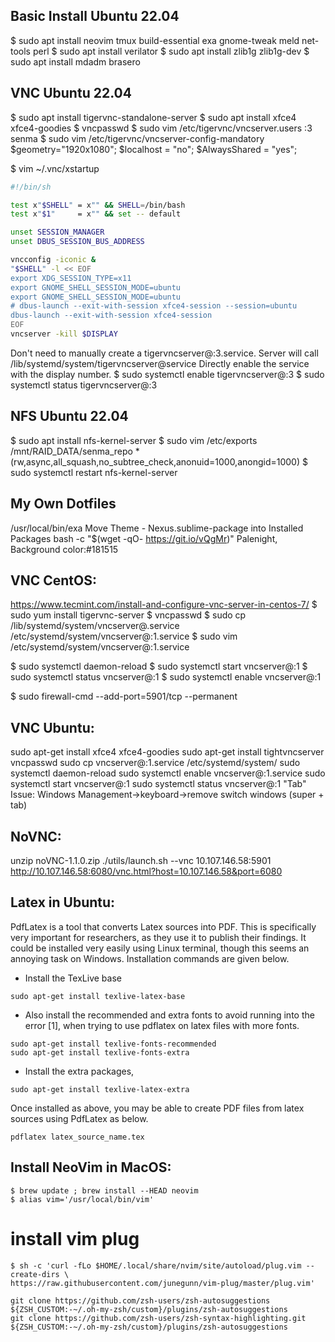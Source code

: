## Basic Install Ubuntu 22.04
$ sudo apt install neovim tmux build-essential exa gnome-tweak meld net-tools perl
$ sudo apt install verilator
$ sudo apt install zlib1g zlib1g-dev
$ sudo apt install mdadm brasero

## VNC Ubuntu 22.04
$ sudo apt install tigervnc-standalone-server
$ sudo apt install xfce4 xfce4-goodies
$ vncpasswd
$ sudo vim /etc/tigervnc/vncserver.users
  :3 senma
$ sudo vim /etc/tigervnc/vncserver-config-mandatory
  $geometry="1920x1080";
  $localhost = "no";
  $AlwaysShared = "yes";

$ vim ~/.vnc/xstartup

``` bash
#!/bin/sh

test x"$SHELL" = x"" && SHELL=/bin/bash
test x"$1"     = x"" && set -- default

unset SESSION_MANAGER
unset DBUS_SESSION_BUS_ADDRESS

vncconfig -iconic &
"$SHELL" -l << EOF
export XDG_SESSION_TYPE=x11
export GNOME_SHELL_SESSION_MODE=ubuntu
export GNOME_SHELL_SESSION_MODE=ubuntu
# dbus-launch --exit-with-session xfce4-session --session=ubuntu
dbus-launch --exit-with-session xfce4-session
EOF
vncserver -kill $DISPLAY
```

Don't need to manually create a tigervncserver@:3.service. Server will call /lib/systemd/system/tigervncserver@service 
Directly enable the service with the display number.
$ sudo systemctl enable tigervncserver@:3
$ sudo systemctl status tigervncserver@:3

## NFS Ubuntu 22.04
$ sudo apt install nfs-kernel-server
$ sudo vim /etc/exports
  /mnt/RAID_DATA/senma_repo *(rw,async,all_squash,no_subtree_check,anonuid=1000,anongid=1000)
$ sudo systemctl restart nfs-kernel-server

## My Own Dotfiles
/usr/local/bin/exa
Move Theme - Nexus.sublime-package into Installed Packages
bash -c  "$(wget -qO- https://git.io/vQgMr)"
Palenight, Background color:#181515

## VNC CentOS:
https://www.tecmint.com/install-and-configure-vnc-server-in-centos-7/
$ sudo yum install tigervnc-server
$ vncpasswd
$ sudo cp /lib/systemd/system/vncserver@.service  /etc/systemd/system/vncserver@:1.service
$ sudo vim /etc/systemd/system/vncserver@\:1.service

$ sudo systemctl daemon-reload
$ sudo systemctl start vncserver@:1
$ sudo systemctl status vncserver@:1
$ sudo systemctl enable vncserver@:1

$ sudo firewall-cmd --add-port=5901/tcp --permanent

## VNC Ubuntu:
sudo apt-get install xfce4 xfce4-goodies
sudo apt-get install tightvncserver
vncpasswd
sudo cp vncserver@:1.service /etc/systemd/system/
sudo systemctl daemon-reload
sudo systemctl enable vncserver@:1.service
sudo systemctl start vncserver@:1
sudo systemctl status vncserver@:1
"Tab" Issue:
Windows Management->keyboard->remove switch windows (super + tab)

## NoVNC:
unzip noVNC-1.1.0.zip
./utils/launch.sh --vnc 10.107.146.58:5901
http://10.107.146.58:6080/vnc.html?host=10.107.146.58&port=6080

## Latex in Ubuntu:

PdfLatex is a tool that converts Latex sources into PDF. This is specifically very important for researchers, as they use it to publish their findings. It could be installed very easily using Linux terminal, though this seems an annoying task on Windows. Installation commands are given below.

* Install the TexLive base

```
sudo apt-get install texlive-latex-base
```

* Also install the recommended and extra fonts to avoid running into the error [1], when trying to use pdflatex on latex files with more fonts.

```
sudo apt-get install texlive-fonts-recommended
sudo apt-get install texlive-fonts-extra
```


* Install the extra packages,

```
sudo apt-get install texlive-latex-extra
```

Once installed as above, you may be able to create PDF files from latex sources using PdfLatex as below.

```
pdflatex latex_source_name.tex
```

## Install NeoVim in MacOS:
```
$ brew update ; brew install --HEAD neovim
$ alias vim='/usr/local/bin/vim'

```
# install vim plug
```
$ sh -c 'curl -fLo $HOME/.local/share/nvim/site/autoload/plug.vim --create-dirs \
https://raw.githubusercontent.com/junegunn/vim-plug/master/plug.vim'
```

```
git clone https://github.com/zsh-users/zsh-autosuggestions ${ZSH_CUSTOM:-~/.oh-my-zsh/custom}/plugins/zsh-autosuggestions
git clone https://github.com/zsh-users/zsh-syntax-highlighting.git ${ZSH_CUSTOM:-~/.oh-my-zsh/custom}/plugins/zsh-autosuggestions
```
